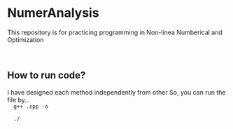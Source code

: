 # NumerAnalysis
<p>This repository is for practicing programming in Non-linea Numberical and Optimization</p>
<br>
<h2>How to run code?</h2>
<p>
  I have designed each method independently from other
  So, you can run the file by...
<code>
  g++ <filename>.cpp -o <filename>
</code>
<code>
  ./<filename>
</code>
</p>
